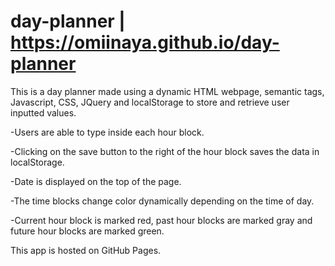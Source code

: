 # day-planner | https://omiinaya.github.io/day-planner

This is a day planner made using a dynamic HTML webpage, semantic tags, Javascript, CSS, JQuery and localStorage to store and retrieve user inputted values.

-Users are able to type inside each hour block.

-Clicking on the save button to the right of the hour block saves the data in localStorage.

-Date is displayed on the top of the page.

-The time blocks change color dynamically depending on the time of day.

-Current hour block is marked red, past hour blocks are marked gray and future hour blocks are marked green.

This app is hosted on GitHub Pages.
